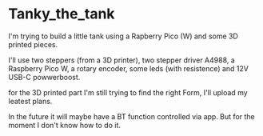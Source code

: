 # Tanky_the_tank
I'm trying to build a little tank using a Rapberry Pico (W) and some 3D printed pieces.

I'll use two steppers (from a 3D printer), two stepper driver A4988, a Raspberry Pico W,
a rotary encoder, some leds (with resistence) and 12V USB-C powwerboost.

for the 3D printed part I'm still trying to find the right Form, I'll upload my leatest plans.

In the future it will maybe have a BT function controlled via app. But for the moment I don't know how to do it.
